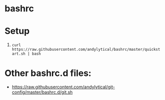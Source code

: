 # bashrc

# Setup
1. `curl https://raw.githubusercontent.com/andylytical/bashrc/master/quickstart.sh | bash`

# Other bashrc.d files:
* https://raw.githubusercontent.com/andylytical/git-config/master/bashrc.d/git.sh
